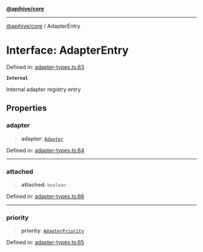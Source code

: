 [**@apihive/core**](../README.md)

***

[@apihive/core](../globals.md) / AdapterEntry

# Interface: AdapterEntry

Defined in: [adapter-types.ts:63](https://github.com/cleverplatypus/apihive-core/blob/07013091b03a0f47e51724fb271d78c36a50ebbd/src/adapter-types.ts#L63)

**`Internal`**

Internal adapter registry entry

## Properties

### adapter

> **adapter**: [`Adapter`](Adapter.md)

Defined in: [adapter-types.ts:64](https://github.com/cleverplatypus/apihive-core/blob/07013091b03a0f47e51724fb271d78c36a50ebbd/src/adapter-types.ts#L64)

***

### attached

> **attached**: `boolean`

Defined in: [adapter-types.ts:66](https://github.com/cleverplatypus/apihive-core/blob/07013091b03a0f47e51724fb271d78c36a50ebbd/src/adapter-types.ts#L66)

***

### priority

> **priority**: [`AdapterPriority`](AdapterPriority.md)

Defined in: [adapter-types.ts:65](https://github.com/cleverplatypus/apihive-core/blob/07013091b03a0f47e51724fb271d78c36a50ebbd/src/adapter-types.ts#L65)
